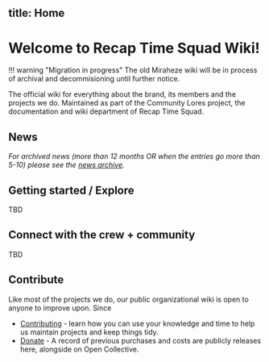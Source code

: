 title: Home
---

# Welcome to Recap Time Squad Wiki!

!!! warning "Migration in progress"
    The old Miraheze wiki will be in process of archival and decommisioning until further notice.

The official wiki for everything about the brand, its members and the projects we do. Maintained as part of the Community Lores project, the documentation and wiki department of Recap Time Squad.

## News

_For archived news (more than 12 months OR when the entries go more than 5-10) please see the [news archive](./community/news-archive.md)._

## Getting started / Explore

TBD

## Connect with the crew + community

TBD

## Contribute

Like most of the projects we do, our public organizational wiki is open to anyone to improve upon. Since

* [Contributing](contribute/index.md) - learn how you can use your knowledge and time to help us maintain
projects and keep things tidy.
* [Donate](./community/donate.md) - A record of previous purchases and costs are publicly releases here,
alongside on Open Collective.

<!--stackedit_data:
eyJwcm9wZXJ0aWVzIjoiZXh0ZW5zaW9uczpcbiAgcHJlc2V0Oi
BnZm1cbiAgZW1vamk6XG4gICAgc2hvcnRjdXRzOiB0cnVlXG4i
LCJoaXN0b3J5IjpbLTc5MDAwNTI3OF19
-->